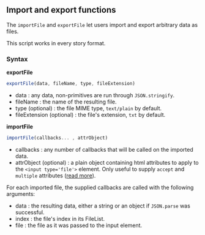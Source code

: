 ## Import and export functions

The `importFile` and `exportFile` let users import and export arbitrary data as files.

This script works in every story format.

### Syntax

**exportFile**
```js
exportFile(data, fileName, type, fileExtension)
```
- data : any data, non-primitives are run through `JSON.stringify`.
- fileName : the name of the resulting file.
- type (optional) : the file MIME type, `text/plain` by default.
- fileExtension (optional) : the file's extension, `txt` by default.

**importFile**
```js
importFile(callbacks... , attrObject)
```
- callbacks : any number of callbacks that will be called on the imported data.
- attrObject (optional) : a plain object containing html attributes to apply to the `<input type='file'>` element. Only useful to supply `accept` and `multiple` attributes ([read more](https://developer.mozilla.org/en-US/docs/Web/HTML/Element/input/file)).

For each imported file, the supplied callbacks are called with the following arguments:
- data : the resulting data, either a string or an object if `JSON.parse` was successful.
- index : the file's index in its FileList.
- file : the file as it was passed to the input element.